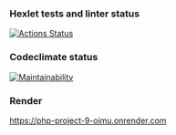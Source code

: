 ### Hexlet tests and linter status
[![Actions Status](https://github.com/KuzinaRuslana/php-project-9/actions/workflows/hexlet-check.yml/badge.svg)](https://github.com/KuzinaRuslana/php-project-9/actions)
### Codeclimate status
[![Maintainability](https://api.codeclimate.com/v1/badges/e285271ac175c6e047be/maintainability)](https://codeclimate.com/github/KuzinaRuslana/php-project-9/maintainability)
### Render
https://php-project-9-oimu.onrender.com